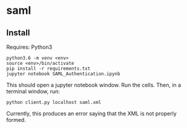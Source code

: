 # saml

## Install

Requires: Python3

```
python3.6 -m venv <env>
source <env>/bin/activate
pip install -r requirements.txt
jupyter notebook SAML_Authentication.ipynb 
```
This should open a jupyter notebook window. Run the cells. 
Then, in a terminal window, run:

```
python client.py localhost saml.xml
```

Currently, this produces an error saying that the XML is not properly formed.

